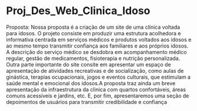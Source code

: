 # Proj_Des_Web_Clinica_Idoso
Proposta: Nossa proposta é a criação de um site de uma clínica voltada para idosos. O projeto consiste em produzir uma estrutura acolhedora e informativa centrada em serviços médicos e produtos voltados aos idosos e ao mesmo tempo transmitir confiança aos familiares e aos próprios idosos. A descrição do serviço médico se desdobra em acompanhamento médico regular, gestão de medicamentos, fisioterapia e nutrição personalizada. Outra parte importante do site consite em apresentar um espaço de apresentação de atividades recreativas e de socialização, como aulas de ginástica, terapias ocupacionais, jogos e eventos culturais, que estimulam a saúde mental e emocional dos idosos.A proposta traz ainda um breve apresentação da infraestrutura da clinica com quartos confortáveis, áreas comuns acessíveis e jardins, etc. E, por fim, apresentaremos uma seção de depoimentos de usuários para transmitir credibilidade e confiança
